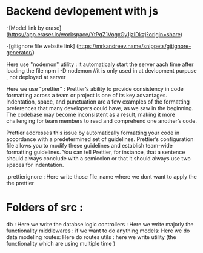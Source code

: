 # Backend devlopement with js

-[Model link by erase] (https://app.eraser.io/workspace/YtPqZ1VogxGy1jzIDkzj?origin=share)

-[gitignore file website  link] (https://mrkandreev.name/snippets/gitignore-generator/)

Here use "nodemon" utility : it automaticaly start the server aach time after loading the file
     npm i -D nodemon    //it is only used in at devlopment purpuse , not deployed at server

Here we use "prettier" : Prettier’s ability to provide consistency in code formatting across a team or project is one of its key advantages. 
                         Indentation, space, and punctuation are a few examples of the formatting preferences that many developers could have, 
                         as we saw in the beginning. The codebase may become inconsistent as a result, making it more challenging for team 
                         members to read and comprehend one another’s code.

Prettier addresses this issue by automatically formatting your code in accordance with a predetermined set of guidelines. 
Prettier’s configuration file allows you to modify these guidelines and establish team-wide formatting guidelines. 
You can tell Prettier, for instance, that a sentence should always conclude with a semicolon or that it should always use two spaces for indentation.

.prettierignore : Here write those  file_name  where we dont want to apply the the prettier 

# Folders of src :
db : Here we write the databse logic
controllers : Here we write majorly the functionality
middlewares : if we want to do anything 
models: Here we do data modeling
routes: Here do routes
utils : here we write utility (the functionality which are using multiple time )

